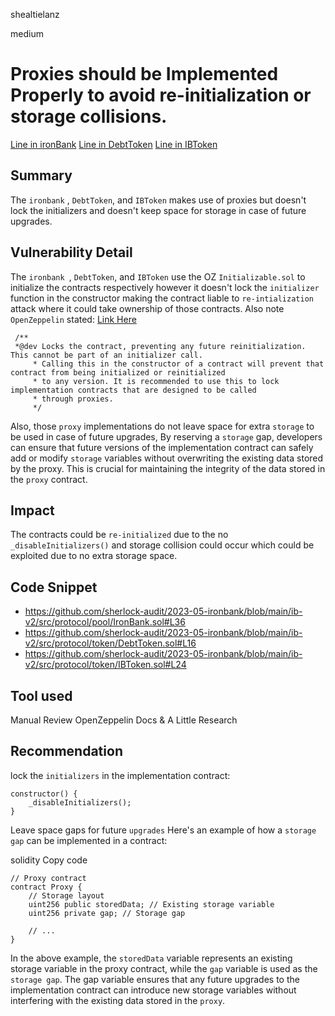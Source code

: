 shealtielanz

medium

# Proxies should be Implemented Properly to avoid re-initialization or storage collisions.

[Line in ironBank](https://github.com/sherlock-audit/2023-05-ironbank/blob/main/ib-v2/src/protocol/pool/IronBank.sol#L36)
[Line in DebtToken](https://github.com/sherlock-audit/2023-05-ironbank/blob/main/ib-v2/src/protocol/token/DebtToken.sol#L16)
[Line in IBToken](https://github.com/sherlock-audit/2023-05-ironbank/blob/main/ib-v2/src/protocol/token/IBToken.sol#L24)
## Summary
The `ironbank` , `DebtToken`, and `IBToken` makes use of proxies but doesn't lock the initializers and doesn't keep space for storage in case of future upgrades.
## Vulnerability Detail
The `ironbank `, `DebtToken`, and `IBToken` use the OZ `Initializable.sol` to initialize the contracts respectively however it doesn't lock the `initializer` function in the constructor making the contract liable to `re-intialization` attack where it could take ownership of those contracts.
Also note `OpenZeppelin` stated:
[Link Here](https://github.com/OpenZeppelin/openzeppelin-contracts-upgradeable/blob/d2d9e90c479ad5025eca996c2229cd2488283290/contracts/proxy/utils/Initializable.sol#LL138C1-L141C24)
```solidity
 /**    
 *@dev Locks the contract, preventing any future reinitialization. This cannot be part of an initializer call.
     * Calling this in the constructor of a contract will prevent that contract from being initialized or reinitialized
     * to any version. It is recommended to use this to lock implementation contracts that are designed to be called
     * through proxies.
     */
```
Also, those `proxy` implementations do not leave space for extra `storage` to be used in case of future upgrades,
By reserving a `storage` gap, developers can ensure that future versions of the implementation contract can safely add or modify `storage` variables without overwriting the existing data stored by the proxy. This is crucial for maintaining the integrity of the data stored in the `proxy` contract.
## Impact
The contracts could be `re-initialized` due to the no  `_disableInitializers()` and storage collision could occur which could be exploited due to no extra storage space.
## Code Snippet
- https://github.com/sherlock-audit/2023-05-ironbank/blob/main/ib-v2/src/protocol/pool/IronBank.sol#L36
- https://github.com/sherlock-audit/2023-05-ironbank/blob/main/ib-v2/src/protocol/token/DebtToken.sol#L16
- https://github.com/sherlock-audit/2023-05-ironbank/blob/main/ib-v2/src/protocol/token/IBToken.sol#L24
## Tool used

Manual Review OpenZeppelin Docs & A Little Research

## Recommendation
lock the `initializers` in the implementation contract:

```solidity
constructor() {
    _disableInitializers();
}
```
Leave space gaps for future `upgrades`
Here's an example of how a `storage gap` can be implemented in a contract:

solidity
Copy code
```solidity
// Proxy contract
contract Proxy {
    // Storage layout
    uint256 public storedData; // Existing storage variable
    uint256 private gap; // Storage gap

    // ...
}
```
In the above example, the `storedData` variable represents an existing storage variable in the proxy contract, while the `gap` variable is used as the `storage gap`. The gap variable ensures that any future upgrades to the implementation contract can introduce new storage variables without interfering with the existing data stored in the `proxy`.